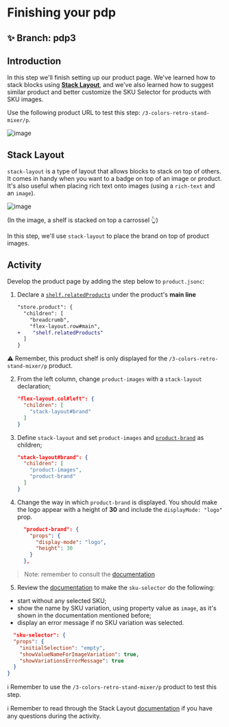 # Finishing your pdp

## :sparkles: **Branch:** pdp3

## Introduction

In this step we'll finish setting up our product page. We've learned how to stack blocks using [**Stack Layout**](https://vtex.io/docs/app/vtex.stack-layout), and we've also learned how to suggest similar product and better customize the SKU Selector for products with SKU images. 

Use the following product URL to test this step: `/3-colors-retro-stand-mixer/p`.

![image](https://user-images.githubusercontent.com/18701182/69393219-50a8a700-0cb7-11ea-8718-c5ec0536cbe2.png)

## Stack Layout

`stack-layout` is a type of layout that allows blocks to stack on top of others. It comes in handy when you want to a badge on top of an image or product. It's also useful when placing rich text onto images (using a `rich-text` and an `image`).

![image](https://user-images.githubusercontent.com/18701182/69392819-0a9f1380-0cb6-11ea-8238-1e2e75b9eee9.png)

(In the image, a shelf is stacked on top a carrossel :point_up_2:)

In this step, we'll use `stack-layout` to place the brand on top of product images.

## Activity

Develop the product page by adding the step below to `product.jsonc`:

1. Declare a [`shelf.relatedProducts`](https://vtex.io/docs/app/vtex.shelf) under the product's **main line**

    ```diff
    "store.product": {
      "children": [
        "breadcrumb",
        "flex-layout.row#main",
    +    "shelf.relatedProducts"
      ]
    }
    ```

:warning: Remember, this product shelf is only displayed for the `/3-colors-retro-stand-mixer/p` product.

2. From the left column, change `product-images` with a `stack-layout` declaration;

    ```json
    "flex-layout.col#left": {
      "children": [
        "stack-layout#brand"
      ]
    }
    ```

3. Define `stack-layout` and set `product-images` and [`product-brand`](https://vtex.io/docs/components/product-related/vtex.store-components/product-brand) as children;

    ```json
    "stack-layout#brand": {
      "children": [
        "product-images",
        "product-brand"
      ]
    }
    ```

4. Change the way in which `product-brand` is displayed. You should make the logo appear with a height of **30** and include the `displayMode: "logo"` prop. 
    ```json
      "product-brand": {
        "props": {
          "display-mode": "logo",
          "height": 30
        }
      },
    ```

> Note: remember to consult the [documentation](https://vtex.io/docs/components/product/vtex.store-components/product-brand#configuration)

5. Review the [documentation](https://vtex.io/docs/components/product/vtex.store-components/sku-selector) to make the `sku-selector` do the following: 
  - start without any selected SKU;
  - show the name by SKU variation, using property value as `image`, as it's shown in the documentation mentioned before;
  - display an error message if no SKU variation was selected.

  ```json
    "sku-selector": {
    "props": {
      "initialSelection": "empty",
      "showValueNameForImageVariation": true,
      "showVariationsErrorMessage": true
    }
  }
  ```
  
:information_source: Remember to use the `/3-colors-retro-stand-mixer/p` product to test this step. 

:information_source: Remember to read through the Stack Layout [documentation](https://vtex.io/docs/app/vtex.stack-layout) if you have any questions during the activity.